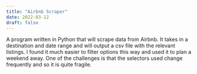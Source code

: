 ```yaml
---
title: "Airbnb Scraper"
date: 2022-03-12
draft: false
---
```


A program written in Python that will scrape data from Airbnb.
It takes in a destination and date range and will output a csv file with the relevant listings.
I found it much easier to filter options this way and used it to plan a weekend away.
One of the challenges is that the selectors used change frequently and so it is quite fragile.